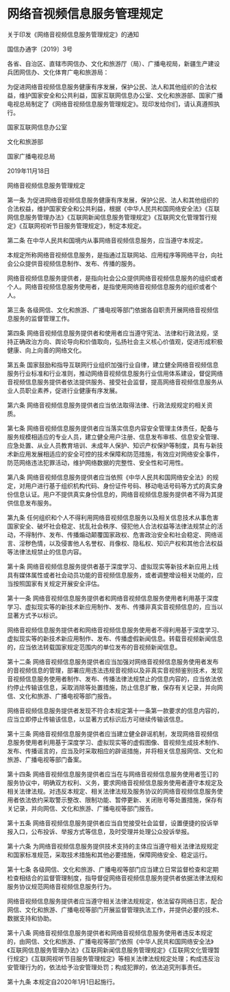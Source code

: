 # 网络音视频信息服务管理规定

关于印发《网络音视频信息服务管理规定》的通知

国信办通字〔2019〕3号

各省、自治区、直辖市网信办、文化和旅游厅（局）、广播电视局，新疆生产建设兵团网信办、文化体育广电和旅游局：

为促进网络音视频信息服务健康有序发展，保护公民、法人和其他组织的合法权益，维护国家安全和公共利益，国家互联网信息办公室、文化和旅游部、国家广播电视总局制定了《网络音视频信息服务管理规定》。现印发给你们，请认真遵照执行。

国家互联网信息办公室

文化和旅游部

国家广播电视总局

2019年11月18日



网络音视频信息服务管理规定

第一条 为促进网络音视频信息服务健康有序发展，保护公民、法人和其他组织的合法权益，维护国家安全和公共利益，根据《中华人民共和国网络安全法》《互联网信息服务管理办法》《互联网新闻信息服务管理规定》《互联网文化管理暂行规定》《互联网视听节目服务管理规定》，制定本规定。

第二条 在中华人民共和国境内从事网络音视频信息服务，应当遵守本规定。

本规定所称网络音视频信息服务，是指通过互联网站、应用程序等网络平台，向社会公众提供音视频信息制作、发布、传播的服务。

网络音视频信息服务提供者，是指向社会公众提供网络音视频信息服务的组织或者个人。网络音视频信息服务使用者，是指使用网络音视频信息服务的组织或者个人。

第三条 各级网信、文化和旅游、广播电视等部门依据各自职责开展网络音视频信息服务的监督管理工作。

第四条 网络音视频信息服务提供者和使用者应当遵守宪法、法律和行政法规，坚持正确政治方向、舆论导向和价值取向，弘扬社会主义核心价值观，促进形成积极健康、向上向善的网络文化。

第五条 国家鼓励和指导互联网行业组织加强行业自律，建立健全网络音视频信息服务行业标准和行业准则，推动网络音视频信息服务行业信用体系建设，督促网络音视频信息服务提供者依法提供服务、接受社会监督，提高网络音视频信息服务从业人员职业素养，促进行业健康有序发展。

第六条 网络音视频信息服务提供者应当依法取得法律、行政法规规定的相关资质。

第七条 网络音视频信息服务提供者应当落实信息内容安全管理主体责任，配备与服务规模相适应的专业人员，建立健全用户注册、信息发布审核、信息安全管理、应急处置、从业人员教育培训、未成年人保护、知识产权保护等制度，具有与新技术新应用发展相适应的安全可控的技术保障和防范措施，有效应对网络安全事件，防范网络违法犯罪活动，维护网络数据的完整性、安全性和可用性。

第八条 网络音视频信息服务提供者应当依照《中华人民共和国网络安全法》的规定，对用户进行基于组织机构代码、身份证件号码、移动电话号码等方式的真实身份信息认证。用户不提供真实身份信息的，网络音视频信息服务提供者不得为其提供信息发布服务。

第九条 任何组织和个人不得利用网络音视频信息服务以及相关信息技术从事危害国家安全、破坏社会稳定、扰乱社会秩序、侵犯他人合法权益等法律法规禁止的活动，不得制作、发布、传播煽动颠覆国家政权、危害政治安全和社会稳定、网络谣言、淫秽色情，以及侵害他人名誉权、肖像权、隐私权、知识产权和其他合法权益等法律法规禁止的信息内容。

第十条 网络音视频信息服务提供者基于深度学习、虚拟现实等新技术新应用上线具有媒体属性或者社会动员功能的音视频信息服务，或者调整增设相关功能的，应当按照国家有关规定开展安全评估。

第十一条 网络音视频信息服务提供者和网络音视频信息服务使用者利用基于深度学习、虚拟现实等的新技术新应用制作、发布、传播非真实音视频信息的，应当以显著方式予以标识。

网络音视频信息服务提供者和网络音视频信息服务使用者不得利用基于深度学习、虚拟现实等的新技术新应用制作、发布、传播虚假新闻信息。转载音视频新闻信息的，应当依法转载国家规定范围内的单位发布的音视频新闻信息。

第十二条 网络音视频信息服务提供者应当加强对网络音视频信息服务使用者发布的音视频信息的管理，部署应用违法违规音视频以及非真实音视频鉴别技术，发现音视频信息服务使用者制作、发布、传播法律法规禁止的信息内容的，应当依法依约停止传输该信息，采取消除等处置措施，防止信息扩散，保存有关记录，并向网信、文化和旅游、广播电视等部门报告。

网络音视频信息服务提供者发现不符合本规定第十一条第一款要求的信息内容的，应当立即停止传输该信息，以显著方式标识后方可继续传输该信息。

第十三条 网络音视频信息服务提供者应当建立健全辟谣机制，发现网络音视频信息服务使用者利用基于深度学习、虚拟现实等的虚假图像、音视频生成技术制作、发布、传播谣言的，应当及时采取相应的辟谣措施，并将相关信息报网信、文化和旅游、广播电视等部门备案。

第十四条 网络音视频信息服务提供者应当在与网络音视频信息服务使用者签订的服务协议中，明确双方权利、义务，要求网络音视频信息服务使用者遵守本规定及相关法律法规。对违反本规定、相关法律法规及服务协议的网络音视频信息服务使用者依法依约采取警示整改、限制功能、暂停更新、关闭账号等处置措施，保存有关记录，并向网信、文化和旅游、广播电视等部门报告。

第十五条 网络音视频信息服务提供者应当自觉接受社会监督，设置便捷的投诉举报入口，公布投诉、举报方式等信息，及时受理并处理公众投诉举报。

第十六条 为网络音视频信息服务提供技术支持的主体应当遵守相关法律法规规定和国家标准规范，采取技术措施和其他必要措施，保障网络安全、稳定运行。

第十七条 各级网信、文化和旅游、广播电视等部门应当建立日常监督检查和定期检查相结合的监督管理制度，指导督促网络音视频信息服务提供者依据法律法规和服务协议规范网络音视频信息服务行为。

网络音视频信息服务提供者应当遵守相关法律法规规定，依法留存网络日志，配合网信、文化和旅游、广播电视等部门开展监督管理执法工作，并提供必要的技术、数据支持和协助。

第十八条 网络音视频信息服务提供者和网络音视频信息服务使用者违反本规定的，由网信、文化和旅游、广播电视等部门依照《中华人民共和国网络安全法》《互联网信息服务管理办法》《互联网新闻信息服务管理规定》《互联网文化管理暂行规定》《互联网视听节目服务管理规定》等相关法律法规规定处理；构成违反治安管理行为的，依法给予治安管理处罚；构成犯罪的，依法追究刑事责任。

第十九条 本规定自2020年1月1日起施行。